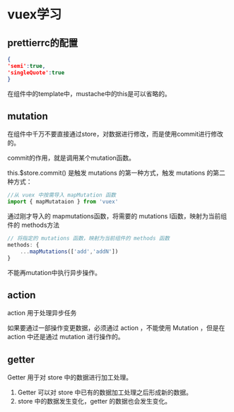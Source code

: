 # vuex学习

## prettierrc的配置

```json
{
'semi':true,
'singleQuote':true
}
```

在组件中的template中，mustache中的this是可以省略的。

## mutation

在组件中千万不要直接通过store，对数据进行修改，而是使用commit进行修改的。

commit的作用，就是调用某个mutation函数。

this.$store.commit() 是触发 mutations 的第一种方式，触发 mutations 的第二种方式：

```javascript
//从 vuex 中按需导入 mapMutation 函数
import { mapMutataion } from 'vuex'
```

通过刚才导入的 mapmutations函数，将需要的 mutations I函数，映射为当前组件的 methods方法

```javascript
// 将指定的 mutations 函数，映射为当前组件的 methods 函数
methods: {
    ...mapMutations(['add','addN'])
}
```

不能再mutation中执行异步操作。

## action

action 用于处理异步任务

如果要通过一部操作变更数据，必须通过  action ，不能使用 Mutation ，但是在 action 中还是通过 mutation 进行操作的。

## getter

Getter 用于对 store 中的数据进行加工处理。

1. Getter 可以对 store 中已有的数据加工处理之后形成新的数据。
2. store 中的数据发生变化，getter 的数据也会发生变化。